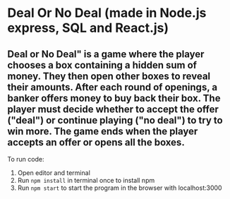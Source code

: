 # Deal Or No Deal (made in Node.js express, SQL and React.js)

## Deal or No Deal" is a game where the player chooses a box containing a hidden sum of money. They then open other boxes to reveal their amounts. After each round of openings, a banker offers money to buy back their box. The player must decide whether to accept the offer ("deal") or continue playing ("no deal") to try to win more. The game ends when the player accepts an offer or opens all the boxes.

To run code: 

1. Open editor and terminal
2. Run `npm install` in terminal once to install npm
3. Run `npm start` to start the program in the browser with localhost:3000
